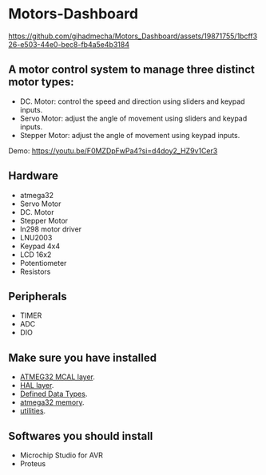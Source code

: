# Motors-Dashboard

https://github.com/gihadmecha/Motors_Dashboard/assets/19871755/1bcff326-e503-44e0-bec8-fb4a5e4b3184

## A motor control system to manage three distinct motor types: 
- DC. Motor: control the speed and direction using sliders and keypad inputs.
- Servo Motor: adjust the angle of movement using sliders and keypad inputs.
- Stepper Motor: adjust the angle of movement using keypad inputs.

Demo: https://youtu.be/F0MZDpFwPa4?si=d4doy2_HZ9v1Cer3
 
## Hardware
- atmega32
- Servo Motor
- DC. Motor
- Stepper Motor
- ln298 motor driver
- LNU2003
- Keypad 4x4
- LCD 16x2
- Potentiometer
- Resistors

## Peripherals
- TIMER
- ADC
- DIO

## Make sure you have installed
- [ATMEG32 MCAL layer](https://github.com/gihadmecha/Embedded_Systems/tree/main/atmega32_ECU/atmega32_ECU/MCAL).
- [HAL layer](https://github.com/gihadmecha/Embedded_Systems/tree/main/atmega32_ECU/atmega32_ECU/HAL).
- [Defined Data Types](https://github.com/gihadmecha/Embedded_Systems/blob/main/atmega32_ECU/atmega32_ECU/StdTypes.h).
- [atmega32 memory](https://github.com/gihadmecha/Embedded_Systems/blob/main/atmega32_ECU/atmega32_ECU/MemMap.h).
- [utilities](https://github.com/gihadmecha/Embedded_Systems/blob/main/atmega32_ECU/atmega32_ECU/UTILS.h).

## Softwares you should install
- Microchip Studio for AVR
- Proteus
